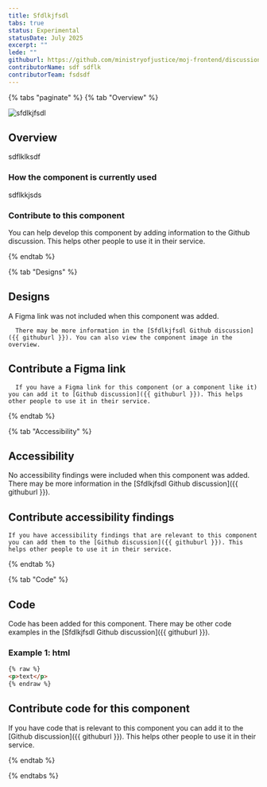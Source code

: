 ```yaml
---
title: Sfdlkjfsdl
tabs: true
status: Experimental
statusDate: July 2025
excerpt: ""
lede: ""
githuburl: https://github.com/ministryofjustice/moj-frontend/discussions/xxx
contributorName: sdf sdflk
contributorTeam: fsdsdf
---
```


{% tabs "paginate" %}
{% tab "Overview" %}

<div class="img-container">
  <img src="/assets/images/submission-1752496280593/Screenshot-2025-04-02-at-22.59.16.png" alt="sfdlkjfsdl" />
</div>

## Overview
sdflklksdf

### How the component is currently used

sdflkkjsds

### Contribute to this component
You can help develop this component by adding information to the Github discussion. This helps other people to use it in their service.

{% endtab %}

{% tab "Designs" %}

## Designs

A Figma link was not included when this component was added.

      There may be more information in the [Sfdlkjfsdl Github discussion]({{ githuburl }}). You can also view the component image in the overview.

## Contribute a Figma link

      If you have a Figma link for this component (or a component like it) you can add it to [Github discussion]({{ githuburl }}). This helps other people to use it in their service.

{% endtab %}

{% tab "Accessibility" %}

## Accessibility

No accessibility findings were included when this component was added. There may be more information in the [Sfdlkjfsdl Github discussion]({{ githuburl }}).
## Contribute accessibility findings

    If you have accessibility findings that are relevant to this component you can add them to the [Github discussion]({{ githuburl }}). This helps other people to use it in their service.

{% endtab %}

{% tab "Code" %}

## Code

Code has been added for this component. There may be other code examples in the [Sfdlkjfsdl Github discussion]({{ githuburl }}).


### Example 1: html

```html
{% raw %}
<p>text</p>
{% endraw %}
```





## Contribute code for this component

If you have code that is relevant to this component you can add it to the [Github discussion]({{ githuburl }}). This helps other people to use it in their service.

{% endtab %}

{% endtabs %}
